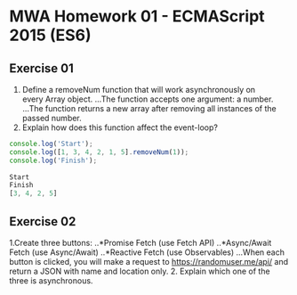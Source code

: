 # MWA Homework 01 - ECMAScript 2015 (ES6)
## Exercise 01
1. Define a removeNum function that will work asynchronously on every Array object. 
...The function accepts one argument: a number. 
...The function returns a new array after removing all instances of the passed number.
2. Explain how does this function affect the event-loop?
```javascript
console.log('Start'); 
console.log([1, 3, 4, 2, 1, 5].removeNum(1)); 
console.log('Finish'); 
   
Start
Finish
[3, 4, 2, 5]
```
## Exercise 02
1.Create three buttons:
..*Promise Fetch (use Fetch API)
..*Async/Await Fetch (use Async/Await)
..*Reactive Fetch (use Observables)
...When each button is clicked, you will make a request to https://randomuser.me/api/ and return a JSON with name and location only.
2. Explain which one of the three is asynchronous.
